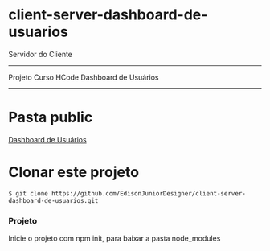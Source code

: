 # client-server-dashboard-de-usuarios
Servidor do Cliente

---

Projeto Curso HCode Dashboard de Usuários

---

# Pasta public
<a href="https://github.com/EdisonJuniorDesigner/dashboard-de-usuarios">Dashboard de Usuários</a>

# Clonar este projeto

```
$ git clone https://github.com/EdisonJuniorDesigner/client-server-dashboard-de-usuarios.git
```

### Projeto

Inicie o projeto com npm init, para baixar a pasta node_modules
